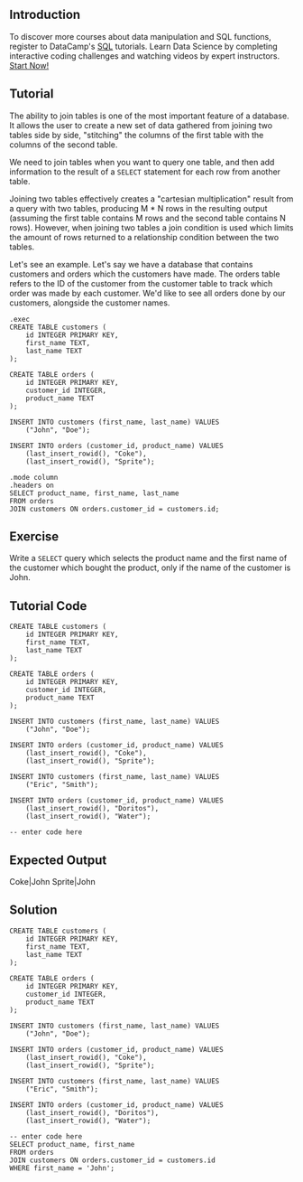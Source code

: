 Introduction
------------

To discover more courses about data manipulation and SQL functions, register to DataCamp's [SQL](https://datacamp.pxf.io/DKLN45) tutorials. Learn Data Science by completing interactive coding challenges and watching videos by expert instructors. [Start Now!](https://datacamp.pxf.io/Kjxv6a)

Tutorial
--------

The ability to join tables is one of the most important feature of a database. It allows the user to create a new set of data gathered from joining two tables
side by side, "stitching" the columns of the first table with the columns of the second table.

We need to join tables when you want to query one table, and then add information to the result of a `SELECT` statement for each row from another table.

Joining two tables effectively creates a "cartesian multiplication" result from a query with two tables, producing M * N rows in the resulting output (assuming
the first table contains M rows and the second table contains N rows). However, when joining two tables a join condition is used which limits the amount
of rows returned to a relationship condition between the two tables.

Let's see an example. Let's say we have a database that contains customers and orders which the customers have made. The orders table refers to the ID
of the customer from the customer table to track which order was made by each customer. We'd like to see all orders done by our customers, alongside the
customer names.

    .exec
    CREATE TABLE customers (
        id INTEGER PRIMARY KEY,
        first_name TEXT,
        last_name TEXT
    );

    CREATE TABLE orders (
        id INTEGER PRIMARY KEY,
        customer_id INTEGER,
        product_name TEXT
    );

    INSERT INTO customers (first_name, last_name) VALUES
        ("John", "Doe");

    INSERT INTO orders (customer_id, product_name) VALUES
        (last_insert_rowid(), "Coke"),
        (last_insert_rowid(), "Sprite");

    .mode column
    .headers on
    SELECT product_name, first_name, last_name
    FROM orders
    JOIN customers ON orders.customer_id = customers.id;



Exercise
--------

Write a `SELECT` query which selects the product name and the first name of the customer which bought the product, only if the name
of the customer is John.

Tutorial Code
-------------

    CREATE TABLE customers (
        id INTEGER PRIMARY KEY,
        first_name TEXT,
        last_name TEXT
    );

    CREATE TABLE orders (
        id INTEGER PRIMARY KEY,
        customer_id INTEGER,
        product_name TEXT
    );

    INSERT INTO customers (first_name, last_name) VALUES
        ("John", "Doe");

    INSERT INTO orders (customer_id, product_name) VALUES
        (last_insert_rowid(), "Coke"),
        (last_insert_rowid(), "Sprite");

    INSERT INTO customers (first_name, last_name) VALUES
        ("Eric", "Smith");

    INSERT INTO orders (customer_id, product_name) VALUES
        (last_insert_rowid(), "Doritos"),
        (last_insert_rowid(), "Water");

    -- enter code here

Expected Output
---------------
Coke|John
Sprite|John

Solution
--------
    CREATE TABLE customers (
        id INTEGER PRIMARY KEY,
        first_name TEXT,
        last_name TEXT
    );

    CREATE TABLE orders (
        id INTEGER PRIMARY KEY,
        customer_id INTEGER,
        product_name TEXT
    );

    INSERT INTO customers (first_name, last_name) VALUES
        ("John", "Doe");

    INSERT INTO orders (customer_id, product_name) VALUES
        (last_insert_rowid(), "Coke"),
        (last_insert_rowid(), "Sprite");

    INSERT INTO customers (first_name, last_name) VALUES
        ("Eric", "Smith");

    INSERT INTO orders (customer_id, product_name) VALUES
        (last_insert_rowid(), "Doritos"),
        (last_insert_rowid(), "Water");

    -- enter code here
    SELECT product_name, first_name
    FROM orders
    JOIN customers ON orders.customer_id = customers.id
    WHERE first_name = 'John';
